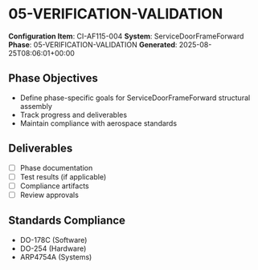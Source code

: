 # 05-VERIFICATION-VALIDATION

**Configuration Item**: CI-AF115-004
**System**: ServiceDoorFrameForward
**Phase**: 05-VERIFICATION-VALIDATION
**Generated**: 2025-08-25T08:06:01+00:00

## Phase Objectives
- Define phase-specific goals for ServiceDoorFrameForward structural assembly
- Track progress and deliverables
- Maintain compliance with aerospace standards

## Deliverables
- [ ] Phase documentation
- [ ] Test results (if applicable)
- [ ] Compliance artifacts
- [ ] Review approvals

## Standards Compliance
- DO-178C (Software)
- DO-254 (Hardware)
- ARP4754A (Systems)

